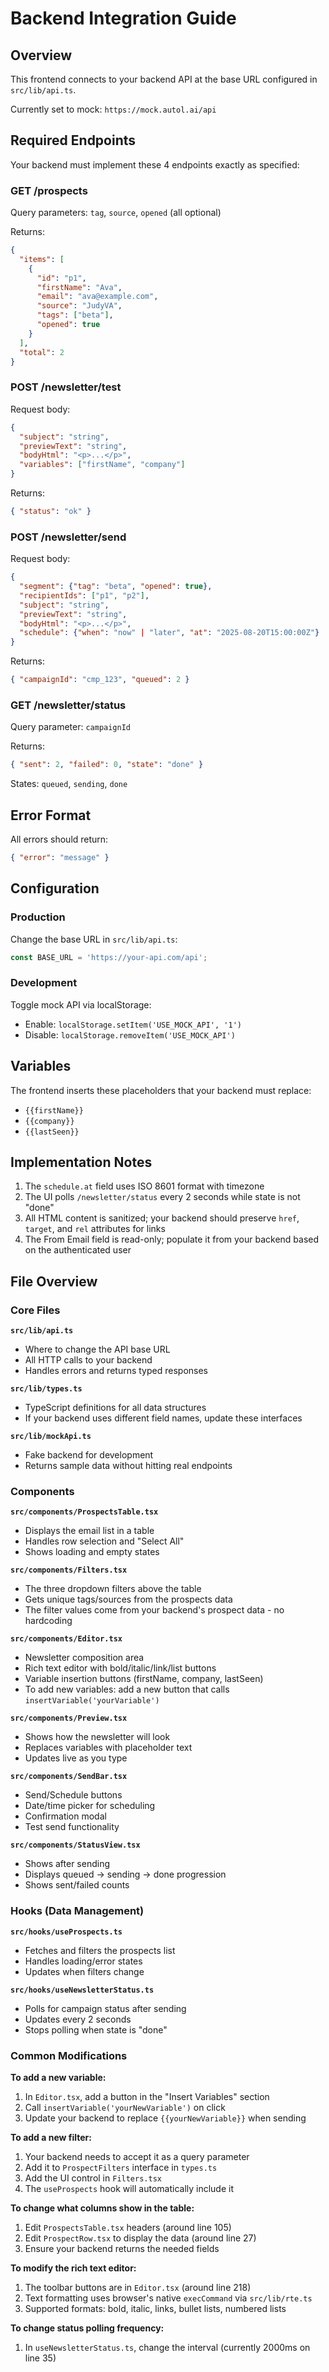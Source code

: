 # Backend Integration Guide

## Overview

This frontend connects to your backend API at the base URL configured in `src/lib/api.ts`. 

Currently set to mock: `https://mock.autol.ai/api`

## Required Endpoints

Your backend must implement these 4 endpoints exactly as specified:

### GET /prospects
Query parameters: `tag`, `source`, `opened` (all optional)

Returns:
```json
{
  "items": [
    {
      "id": "p1",
      "firstName": "Ava",
      "email": "ava@example.com",
      "source": "JudyVA",
      "tags": ["beta"],
      "opened": true
    }
  ],
  "total": 2
}
```

### POST /newsletter/test
Request body:
```json
{
  "subject": "string",
  "previewText": "string",
  "bodyHtml": "<p>...</p>",
  "variables": ["firstName", "company"]
}
```

Returns:
```json
{ "status": "ok" }
```

### POST /newsletter/send
Request body:
```json
{
  "segment": {"tag": "beta", "opened": true},
  "recipientIds": ["p1", "p2"],
  "subject": "string",
  "previewText": "string",
  "bodyHtml": "<p>...</p>",
  "schedule": {"when": "now" | "later", "at": "2025-08-20T15:00:00Z"}
}
```

Returns:
```json
{ "campaignId": "cmp_123", "queued": 2 }
```

### GET /newsletter/status
Query parameter: `campaignId`

Returns:
```json
{ "sent": 2, "failed": 0, "state": "done" }
```

States: `queued`, `sending`, `done`

## Error Format

All errors should return:
```json
{ "error": "message" }
```

## Configuration

### Production
Change the base URL in `src/lib/api.ts`:
```typescript
const BASE_URL = 'https://your-api.com/api';
```

### Development
Toggle mock API via localStorage:
- Enable: `localStorage.setItem('USE_MOCK_API', '1')`
- Disable: `localStorage.removeItem('USE_MOCK_API')`

## Variables

The frontend inserts these placeholders that your backend must replace:
- `{{firstName}}`
- `{{company}}`
- `{{lastSeen}}`

## Implementation Notes

1. The `schedule.at` field uses ISO 8601 format with timezone
2. The UI polls `/newsletter/status` every 2 seconds while state is not "done"
3. All HTML content is sanitized; your backend should preserve `href`, `target`, and `rel` attributes for links
4. The From Email field is read-only; populate it from your backend based on the authenticated user

## File Overview

### Core Files

**`src/lib/api.ts`**
- Where to change the API base URL
- All HTTP calls to your backend
- Handles errors and returns typed responses

**`src/lib/types.ts`**
- TypeScript definitions for all data structures
- If your backend uses different field names, update these interfaces

**`src/lib/mockApi.ts`**
- Fake backend for development
- Returns sample data without hitting real endpoints

### Components

**`src/components/ProspectsTable.tsx`**
- Displays the email list in a table
- Handles row selection and "Select All"
- Shows loading and empty states

**`src/components/Filters.tsx`**
- The three dropdown filters above the table
- Gets unique tags/sources from the prospects data
- The filter values come from your backend's prospect data - no hardcoding

**`src/components/Editor.tsx`**
- Newsletter composition area
- Rich text editor with bold/italic/link/list buttons
- Variable insertion buttons (firstName, company, lastSeen)
- To add new variables: add a new button that calls `insertVariable('yourVariable')`

**`src/components/Preview.tsx`**
- Shows how the newsletter will look
- Replaces variables with placeholder text
- Updates live as you type

**`src/components/SendBar.tsx`**
- Send/Schedule buttons
- Date/time picker for scheduling
- Confirmation modal
- Test send functionality

**`src/components/StatusView.tsx`**
- Shows after sending
- Displays queued → sending → done progression
- Shows sent/failed counts

### Hooks (Data Management)

**`src/hooks/useProspects.ts`**
- Fetches and filters the prospects list
- Handles loading/error states
- Updates when filters change

**`src/hooks/useNewsletterStatus.ts`**
- Polls for campaign status after sending
- Updates every 2 seconds
- Stops polling when state is "done"

### Common Modifications

**To add a new variable:**
1. In `Editor.tsx`, add a button in the "Insert Variables" section
2. Call `insertVariable('yourNewVariable')` on click
3. Update your backend to replace `{{yourNewVariable}}` when sending

**To add a new filter:**
1. Your backend needs to accept it as a query parameter
2. Add it to `ProspectFilters` interface in `types.ts`
3. Add the UI control in `Filters.tsx`
4. The `useProspects` hook will automatically include it

**To change what columns show in the table:**
1. Edit `ProspectsTable.tsx` headers (around line 105)
2. Edit `ProspectRow.tsx` to display the data (around line 27)
3. Ensure your backend returns the needed fields

**To modify the rich text editor:**
1. The toolbar buttons are in `Editor.tsx` (around line 218)
2. Text formatting uses browser's native `execCommand` via `src/lib/rte.ts`
3. Supported formats: bold, italic, links, bullet lists, numbered lists

**To change status polling frequency:**
1. In `useNewsletterStatus.ts`, change the interval (currently 2000ms on line 35)